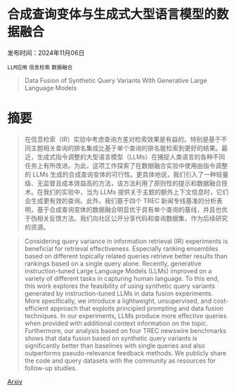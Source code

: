 # 合成查询变体与生成式大型语言模型的数据融合

发布时间：2024年11月06日

`LLM应用` `信息检索` `数据融合`

> Data Fusion of Synthetic Query Variants With Generative Large Language Models

# 摘要

> 在信息检索（IR）实验中考虑查询方差对检索效果是有益的。特别是基于不同主题相关查询的排名集成比基于单个查询的排名能检索到更好的结果。最近，生成式指令调整的大型语言模型（LLMs）在捕捉人类语言的各种不同任务上有所改进。为此，这项工作探索了在数据融合实验中使用由指令调整的 LLMs 生成的合成查询变体的可行性。更具体地说，我们引入了一种轻量级、无监督且成本效益高的方法，该方法利用了原则性的提示和数据融合技术。在我们的实验中，当为 LLMs 提供关于主题的额外上下文信息时，它们会生成更有效的查询。此外，我们基于四个 TREC 新闻专线基准的分析表明，基于合成查询变体的数据融合明显优于具有单个查询的基线，并且也优于伪相关反馈方法。我们向社区公开分享代码和查询数据集，作为后续研究的资源。

> Considering query variance in information retrieval (IR) experiments is beneficial for retrieval effectiveness. Especially ranking ensembles based on different topically related queries retrieve better results than rankings based on a single query alone. Recently, generative instruction-tuned Large Language Models (LLMs) improved on a variety of different tasks in capturing human language. To this end, this work explores the feasibility of using synthetic query variants generated by instruction-tuned LLMs in data fusion experiments. More specifically, we introduce a lightweight, unsupervised, and cost-efficient approach that exploits principled prompting and data fusion techniques. In our experiments, LLMs produce more effective queries when provided with additional context information on the topic. Furthermore, our analysis based on four TREC newswire benchmarks shows that data fusion based on synthetic query variants is significantly better than baselines with single queries and also outperforms pseudo-relevance feedback methods. We publicly share the code and query datasets with the community as resources for follow-up studies.

[Arxiv](https://arxiv.org/abs/2411.03881)